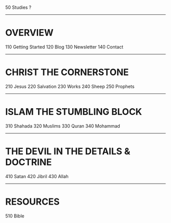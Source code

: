 50 Studies ?

---
# OVERVIEW

110 Getting Started 
120 Blog 
130 Newsletter
140 Contact

---
# CHRIST THE CORNERSTONE 

210 Jesus
220 Salvation
230 Works
240  Sheep 
250 Prophets

---

# ISLAM THE STUMBLING BLOCK 

310 Shahada
320 Muslims
330 Quran
340 Mohammad

---
# THE DEVIL IN THE DETAILS & DOCTRINE

410 Satan
420 Jibril
430 Allah

---

# RESOURCES

510 Bible
